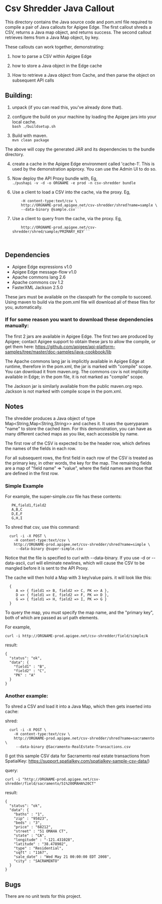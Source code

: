 # Csv Shredder Java Callout 

This directory contains the Java source code and pom.xml file required to
compile a pair of Java callouts for Apigee Edge.  The first callout shreds a CSV, returns a Java map object, and returns success.  The second callout retrieves items from a Java Map object, by key.

These callouts can work together, demonstrating:

1. how to parse a CSV within Apigee Edge

2. how to store a Java object in the Edge cache

3. How to retrieve a Java object from Cache, and then parse the object on subsequent API calls

 

## Building:

1. unpack (if you can read this, you've already done that).

2. configure the build on your machine by loading the Apigee jars into your local cache.   
  ```bash ./buildsetup.sh```

3. Build with maven.  
  ```mvn clean package```  
  
  The above will copy the generated JAR and its dependencies to the bundle directory.  

4. create a cache in the Apigee Edge environment called 'cache-1'.  This is used by the 
demonstration apiproxy.  You can use the Admin UI to do so. 

5. Now deploy the API Proxy bundle with, Eg,    
   ```./pushapi -v -d -o ORGNAME -e prod -n csv-shredder bundle```

6. Use a client to load a CSV into the cache, via the proxy. Eg,   
   ```curl -i -X POST \ 
       -H content-type:text/csv \
       http://ORGNAME-prod.apigee.net/csv-shredder/shred?name=sample \
       --data-binary @sample.csv```

7. Use a client to query from the cache, via the proxy. Eg,   
   ```curl -i -X GET \ 
       http://ORGNAME-prod.apigee.net/csv-shredder/shred/sample/PRIMARY_KEY```



## Dependencies

- Apigee Edge expressions v1.0
- Apigee Edge message-flow v1.0
- Apache commons lang 2.6
- Apache commons csv 1.2
- FasterXML Jackson 2.5.0

These jars must be available on the classpath for the compile to
succeed. Using maven to build via the pom.xml file will download all of these files for
you, automatically. 

### If for some reason you want to download these dependencies manually: 

The first 2 jars are available in Apigee Edge. The first two are
produced by Apigee; contact Apigee support to obtain these jars to allow
the compile, or get them here: 
https://github.com/apigee/api-platform-samples/tree/master/doc-samples/java-cookbook/lib

The Apache commons lang jar is implicitly available in Apigee Edge at runtime, therefore in the pom.xml, the jar is marked with "compile" scope. You can download it from maven.org. The commons csv is not implicitly available in Edge; in the pom file, it is not marked as "compile" scope. 

The Jackson jar is similarly available from the public maven.org repo. Jackson is not marked with compile scope in the pom.xml. 


## Notes

The shredder produces a Java object of type Map<String,Map<String,String>>
and caches it. It uses the queryparam "name" to store the cached item.
For this demonstration, you can have as many different cached maps as you like, each accessible by name. 

The first row of the CSV is expected to be the header row, which defines the names of the fields in each row. 

For all subsequent rows, the first field in each row of the CSV is
treated as the primary key, in other words, the key for the map.  The remaining fields
are a map of "field name" => "value", where the field names are those
that are defined in the first row.  


### Simple Example 

For example, the super-simple.csv file has these contents:

```
   PK,field1,field2
   A,B,C
   D,E,F
   G,H,I
```

To shred that csv, use this command:

```
  curl -i -X POST \
    -H content-type:text/csv \
    http://ORGNAME-prod.apigee.net/csv-shredder/shred?name=simple \
     --data-binary @super-simple.csv
```

Notice that the file is specified to curl with --data-binary. If you use -d or --data-ascii, curl will eliminate newlines, which will cause the CSV to be mangled before it is sent to the API Proxy. 


The cache will then hold a Map with 3 key/value pairs. it will look like this: 

```
  { 
     A => { field1 => B, field2 => C, PK => A },
     D => { field1 => E, field2 => F, PK => D },
     G => { field1 => H, field2 => I, PK => G }
  }
```

To query the map, you must specify the map name, and the "primary key", both of which are passed as url path elements. 

For example, 

```curl -i http://ORGNAME-prod.apigee.net/csv-shredder/field/simple/A```

result: 
```
{
  "status": "ok",
  "data": {
    "field1" : "B",
    "field2" : "C",
    "PK" : "A"
  }
}
```

### Another example: 

To shred a CSV and load it into a Java Map, which then gets inserted into cache: 

shred: 
```
  curl -i -X POST \
    -H content-type:text/csv \
    http://ORGNAME-prod.apigee.net/csv-shredder/shred?name=sacramento \
     --data-binary @Sacramento-RealEstate-Transactions.csv
```

(I got this sample CSV data for Sacramento real estate transactions from SpatialKey: 
  https://support.spatialkey.com/spatialkey-sample-csv-data/)

query: 

  ```curl -i "http://ORGNAME-prod.apigee.net/csv-shredder/field/sacramento/51%20OMAHA%20CT"```

result:

```
{
  "status": "ok",
  "data": {
    "baths" : "1",
    "zip" : "95823",
    "beds" : "3",
    "price" : "68212",
    "street" : "51 OMAHA CT",
    "state" : "CA",
    "longitude" : "-121.431028",
    "latitude" : "38.478902",
    "type" : "Residential",
    "sqft" : "1167",
    "sale_date" : "Wed May 21 00:00:00 EDT 2008",
    "city" : "SACRAMENTO"
  }
}
```


## Bugs

There are no unit tests for this project.
